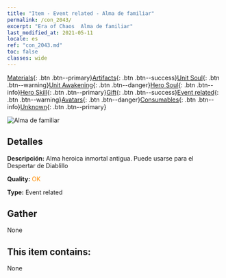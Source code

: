 ```yaml
---
title: "Item - Event related - Alma de familiar"
permalink: /con_2043/
excerpt: "Era of Chaos  Alma de familiar"
last_modified_at: 2021-05-11
locale: es
ref: "con_2043.md"
toc: false
classes: wide
---
```

 [Materials](/ItemsES/){: .btn .btn--primary}[Artifacts](/ItemsES/Artifacts/){: .btn .btn--success}[Unit Soul](/ItemsES/UnitSoul/){: .btn .btn--warning}[Unit Awakening](/ItemsES/UnitAwakening/){: .btn .btn--danger}[Hero Soul](/ItemsES/HeroSoul/){: .btn .btn--info}[Hero Skill](/ItemsES/HeroSkill/){: .btn .btn--primary}[Gift](/ItemsES/Gift/){: .btn .btn--success}[Event related](/ItemsES/Events/){: .btn .btn--warning}[Avatars](/ItemsES/Avatars/){: .btn .btn--danger}[Consumables](/ItemsES/Consumables/){: .btn .btn--info}[Unknown](/ItemsES/Unknown/){: .btn .btn--primary}

 ![Alma de familiar](/images/t/juexing_501.png)

## Detalles
 **Descripción:** Alma heroica inmortal antigua. Puede usarse para el Despertar de Diablillo

 **Quality:** <span style="color: #FF8C00">OK</span>

 **Type:** Event related

## Gather

  None

## This item contains:

  None

